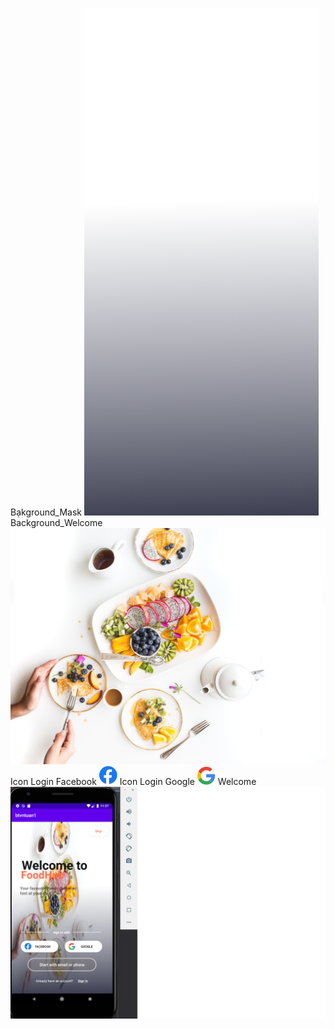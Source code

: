 Bạkground_Mask
![Welcome](https://github.com/anhtranngocy7-gmail-com/LTDDbtvn/blob/nhom3_binh/HinhAnh/binh_Mask.png)
Background_Welcome
![Welcome](https://github.com/anhtranngocy7-gmail-com/LTDDbtvn/blob/nhom3_binh/HinhAnh/binh_background_welcome.png)
Icon Login Facebook
![Welcome](https://github.com/anhtranngocy7-gmail-com/LTDDbtvn/blob/nhom3_binh/HinhAnh/binh_loginfb.png)
Icon Login Google
![Welcome](https://github.com/anhtranngocy7-gmail-com/LTDDbtvn/blob/nhom3_binh/HinhAnh/binh_logingg.png)
Welcome
![Welcome](https://github.com/anhtranngocy7-gmail-com/LTDDbtvn/blob/nhom3_binh/HinhAnh/binh_welcome.png)
